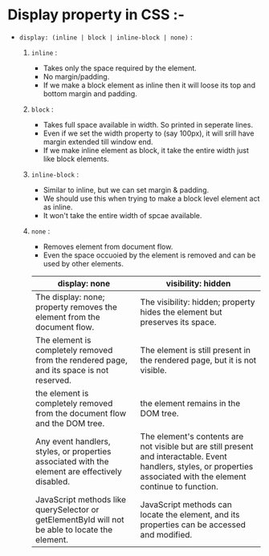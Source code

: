 # Display property in CSS :-

-   `display: (inline | block | inline-block | none)` :

    1. `inline` :
        - Takes only the space required by the element.
        - No margin/padding.
        - If we make a block element as inline then it will loose its top and bottom margin and padding.
    2. `block` :
        - Takes full space available in width. So printed in seperate lines.
        - Even if we set the width property to (say 100px), it will srill have margin extended till window end.
        - If we make inline element as block, it take the entire width just like block elements.
    3. `inline-block` :
        - Similar to inline, but we can set margin & padding.
        - We should use this when trying to make a block level element act as inline.
        - It won't take the entire width of spcae available.
    4. `none` :

        - Removes element from document flow.
        - Even the space occuoied by the element is removed and can be used by other elements.

        | display: none                                                                                   | visibility: hidden                                                                                                                                                     |
        | ----------------------------------------------------------------------------------------------- | ---------------------------------------------------------------------------------------------------------------------------------------------------------------------- |
        | The display: none; property removes the element from the document flow.                         | The visibility: hidden; property hides the element but preserves its space.                                                                                            |
        | The element is completely removed from the rendered page, and its space is not reserved.        | The element is still present in the rendered page, but it is not visible.                                                                                              |
        | the element is completely removed from the document flow and the DOM tree.                      | the element remains in the DOM tree.                                                                                                                                   |
        | Any event handlers, styles, or properties associated with the element are effectively disabled. | The element's contents are not visible but are still present and interactable. Event handlers, styles, or properties associated with the element continue to function. |
        | JavaScript methods like querySelector or getElementById will not be able to locate the element. | JavaScript methods can locate the element, and its properties can be accessed and modified.                                                                            |
